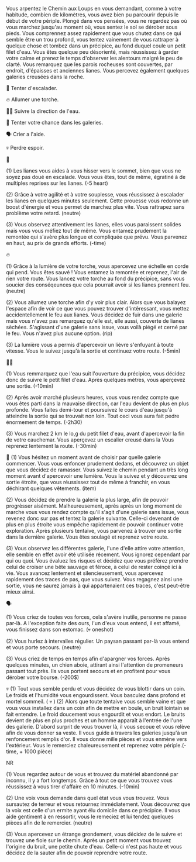 Vous arpentez le Chemin aux Loups en vous demandant, comme à votre habitude, combien de kilomètres, vous avez bien pu parcourir depuis le début de votre périple. Plongé dans vos pensées, vous ne regardez pas où vous marchez jusqu'au moment où, vous sentez le sol se dérober sous pieds. Vous comprennez assez rapidement que vous chutez dans ce qui semble être un trou profond, vous tentez vainement de vous rattraper à quelque chose et tombez dans un précipice, au fond duquel coule un petit filet d'eau. Vous êtes quelque peu désorienté, mais réussissez à garder votre calme et prenez le temps d'observer les alentours malgré le peu de clarté. Vous remarquez que les parois rocheuses sont couvertes, par endroit, d'épaisses et anciennes lianes. Vous percevez également quelques galeries creusées dans la roche. 

🔗 Tenter d'escalader.

🔥 Allumer une torche.

🚶‍♂️ Suivre la direction de l'eau.

🔄 Tenter votre chance dans les galeries.

🗣 Crier a l'aide.

💀 Perdre espoir.


🔗

(1) Les lianes vous aides à vous hisser vers le sommet, bien que vous ne soyez pas doué en escalade. Vous vous êtes, tout de même, égratiné à de multiples reprises sur les lianes.
(-5 heart)

(2) Grâce à votre agilité et à votre souplesse, vous réussissez à escalader les lianes en quelques minutes seulement. Cette prouesse vous redonne un boost d'énergie et vous permet de marchez plus vite. Vous rattrapez sans problème votre retard.
(neutre)

(3) Vous observez attentivement les lianes, elles vous paraissent solides mais vous vous méfiez tout de même. Vous entamez prudement la remontée qui s'avère plus longue et compliquée que prévu. Vous parvenez en haut, au prix de grands efforts. (-time)


🔥

(1) Grâce à la lumière de votre torche, vous apercevez une échelle en corde qui pend. Vous êtes sauvé ! Vous entamez la remontée et reprenez, l'air de rien votre route. Vous lancez votre torche au fond du précipice, sans vous soucier des conséqeunces que cela pourrait avoir si les lianes prennent feu.
(neutre)

(2) Vous allumez une torche afin d'y voir plus clair. Alors que vous balayez l'espace afin de voir ce que vous pouvez trouver d'intêressant, vous mettez accidentellement le feu aux lianes. Vous décidez de fuir dans une galerie mais vous n'avez pas remarquez qu'elle est, elle aussi, couverte de lianes sèchées. S'agissant d'une galerie sans issue, vous voilà piégé et cerné par le feu. Vous n'avez plus aucune option. (rip)

(3) La lumière vous a permis d'apercevoir un lièvre s'enfuyant à toute vitesse. Vous le suivez jusqu'à la sortie et continuez votre route.
(-5min)


🚶‍♂️

(1) Vous remmarquez que l'eau suit l'ouverture du précipice, vous décidez donc de suivre le petit filet d'eau. Après quelques mètres, vous aperçevez une sortie.
(-10min)

(2) Après avoir marché plusieurs heures, vous vous rendez compte que vous êtes parti dans la mauvaise direction, car l'eau devient de plus en plus profonde. Vous faites demi-tour et poursuivez le cours d'eau jusqu'à atteindre la sortie qui se trouvait non loin. Tout ceci vous aura fait pedre énormement de temps.
(-2h30)

(3) Vous marchez 2 km le lo,g du petit filet d'eau, avant d'apercevoir la fin de votre cauchemar. Vous aperçevez un escalier creusé dans la Vous reprenez lentement la route.
(-30min)

🔄 (1) Vous hésitez un moment avant de choisir par quelle galerie commencer. Vous vous enfoncer prudement dedans, et découvrez un objet que vous décidez de ramasser. Vous suivez le chemin pendant un très long moment avant d'apercevoir une lumière. Vous la suivez et y découvrez une sortie étroite, que vous réussissez tout de même à franchir, en vous déchirant quelques vêtements. (item)

(2) Vous décidez de prendre la galerie la plus large, afin de pouvoir progrèsser aisément. Malheureusement, après après un long moment de marche vous vous rendez compte qu'il s'agit d'une galerie sans issue, vous revenez donc sur pas et tentez la galerie suivante. Celle-ci devenant de plus en plus étroite vous empêche rapidement de pouvoir continuer votre exploration. Après plusieurs tentaive, vous parvenez à trouver une sortie dans la dernière galerie. Vous êtes soulagé et reprenez votre route.

(3) Vous observez les différentes galerie, l'une d'elle attire votre attention, elle semble en effet avoir été utilisée récement. Vous ignorez cependant par qui ou quoi. Vous évaluez les risques et décidez que vous préférez prendre celui de croiser une bête sauvage et féroce, à celui de rester coinçé ici à vie. Vous avancez lentement et silencieusement, vous apercevez rapidement des traces de pas, que vous suivez. Vous regagnez ainsi une sortie, vous ne saurez jamais à qui appartenaient ces traces, c'est peut-être mieux ainsi.

🗣

(1) Vous criez de toutes vos forces, cela s'avère inutile, personne ne passe par-là. A l'exception faite des ours, l'un d'eux vous entend, il est affamé, vous finissez dans son estomac. 
(💀 oneshot)

(2) Vous hurlez à intervalles régulier. Un paysan passant par-là vous entend et vous porte secours.
(neutre)

(3) Vous criez de temps en temps afin d'apargner vos forces. Après quelques minutes, un chien aboie, attirant ainsi l'attention de promeneurs passant tout près. Ils vous portent secours et en profitent pour vous dérober votre bourse.
(-200$)

💀 (1) Tout vous semble perdu et vous décidez de vous blottir dans un coin. Le froids et l'humidité vous engourdissent. Vous basculez dans profond et mortel sommeil. ( 💀 )
(2) Alors que toute tentaive vous semble vaine et que vous vous installez dans un coin afin de mettre en boule, un bruit lointain se fait entendre. Le froid doucement vous engourdit et vous endort. Le bruits devient de plus en plus proches et un homme apparaît à l'entrée de l'une des galerie. D'abord surprit de vous trouver là, il vous secoue et vous relève afin de vous donner sa veste. Il vous guide à travers les galeries jusqu'à un renfoncement remplis d'or. Il vous donne mille pièces et vous enmène vers l'extérieur. Vous le remerciez chaleureusement et reprenez votre périple.(-time, + 1000 pièce)

NR

(1) Vous regardez autour de vous et trouvez du matériel abandonné par inconnu, il y a fort longtemps. Gràce à tout ce que vous trouvez vous réussissez à vous tirer d'affaire en 10 minutes.
(-10min)

(2) Une voix vous demande dans quel état vous vous trouvez. Vous sursautez de terreur et vous retournez immédiatement. Vous découvrez que la voix est celle d'un ermite ayant élu domicile dans ce précipice. Il vous aide gentiment à en ressortir, vous le remeciez et lui tendez quelques pièces afin de le remercier.
(neutre)

(3) Vous apercevez un étrange grondement, vous décidez de le suivre et trouvez une fiole sur le chemin. Après un petit moment vous trouvez l'origine du bruit, une petite chute d'eau. Celle-ci n'est pas haute et vous décidez de la sauter afin de pouvoir reprendre votre route.
